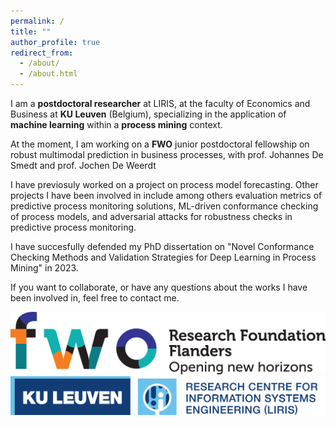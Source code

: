 ```yaml
---
permalink: /
title: ""
author_profile: true
redirect_from: 
  - /about/
  - /about.html
---
```


I am a **postdoctoral researcher** at LIRIS, at the faculty of Economics and Business at **KU Leuven** (Belgium), specializing in the application of **machine learning** within a **process mining** context. 

At the moment, I am working on a **FWO** junior postdoctoral fellowship on robust multimodal prediction in business processes, with prof. Johannes De Smedt and prof. Jochen De Weerdt

I have previosuly worked on a project on process model forecasting. Other projects I have been involved in include among others evaluation metrics of predictive process monitoring solutions, ML-driven conformance checking of process models, and adversarial attacks for robustness checks in predictive process monitoring.

I have succesfully defended my PhD dissertation on "Novel Conformance Checking Methods and Validation Strategies for Deep Learning in Process Mining" in 2023. 

If you want to collaborate, or have any questions about the works I have been involved in, feel free to contact me.

![](/images/fwo.jfif)
![](/images/liris.png)